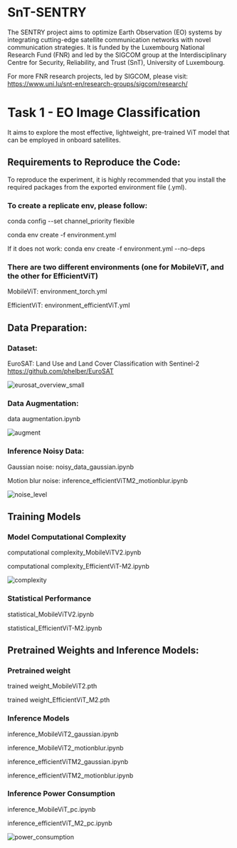 # SnT-SENTRY
The SENTRY project aims to optimize Earth Observation (EO) systems by integrating cutting-edge satellite communication networks with novel communication strategies. It is funded by the Luxembourg National Research Fund (FNR) and led by the SIGCOM group at the Interdisciplinary Centre for Security, Reliability, and Trust (SnT), University of Luxembourg.

For more FNR research projects, led by SIGCOM, please visit: https://www.uni.lu/snt-en/research-groups/sigcom/research/

# Task 1 - EO Image Classification
It aims to explore the most effective, lightweight, pre-trained ViT model that can be employed in onboard satellites.

## Requirements to Reproduce the Code:
To reproduce the experiment, it is highly recommended that you install the required packages from the exported environment file (.yml).

### To create a replicate env, please follow:

conda config --set channel_priority flexible

conda env create -f environment.yml

If it does not work: conda env create -f environment.yml --no-deps

### There are two different environments (one for MobileViT, and the other for EfficientViT)
MobileViT: environment_torch.yml

EfficientViT: environment_efficientViT.yml

## Data Preparation:
### Dataset:
EuroSAT: Land Use and Land Cover Classification with Sentinel-2
https://github.com/phelber/EuroSAT

![eurosat_overview_small](https://github.com/user-attachments/assets/c3fefb53-3379-46e9-82db-15282795a9f5)


### Data Augmentation: 

data augmentation.ipynb

![augment](https://github.com/user-attachments/assets/2bdc9f92-731b-41c5-ad45-95373b5dae98)


### Inference Noisy Data: 
Gaussian noise: noisy_data_gaussian.ipynb

Motion blur noise: inference_efficientViTM2_motionblur.ipynb

![noise_level](https://github.com/user-attachments/assets/ce54dce4-2de4-44e3-ab16-df1c187dcba5)


## Training Models
### Model Computational Complexity
computational complexity_MobileViTV2.ipynb

computational complexity_EfficientViT-M2.ipynb

![complexity](https://github.com/user-attachments/assets/90d4c643-5c4d-46a3-8b61-047b688d88a9)

### Statistical Performance
statistical_MobileViTV2.ipynb

statistical_EfficientViT-M2.ipynb


## Pretrained Weights and Inference Models:
### Pretrained weight
trained weight_MobileViT2.pth

trained weight_EfficientViT_M2.pth

### Inference Models
inference_MobileViT2_gaussian.ipynb

inference_MobileViT2_motionblur.ipynb

inference_efficientViTM2_gaussian.ipynb

inference_efficientViTM2_motionblur.ipynb

### Inference Power Consumption
inference_MobileViT_pc.ipynb

inference_efficientViT_M2_pc.ipynb

![power_consumption](https://github.com/user-attachments/assets/8251286b-1123-4bdd-9051-741c6c3b2ba5)







